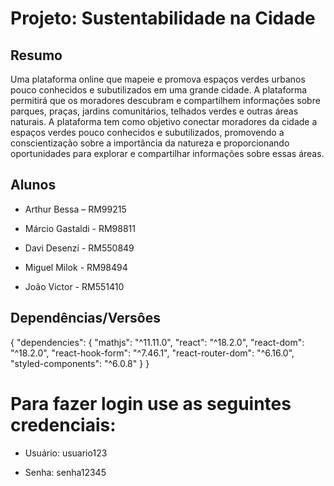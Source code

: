 # Projeto: Sustentabilidade na Cidade

 

## Resumo
 

Uma plataforma online que mapeie e promova espaços verdes urbanos pouco conhecidos e subutilizados em uma grande cidade. A plataforma permitirá que os moradores descubram e compartilhem informações sobre parques, praças, jardins comunitários, telhados verdes e outras áreas naturais. A plataforma tem como objetivo conectar moradores da cidade a espaços verdes pouco conhecidos e subutilizados, promovendo a conscientização sobre a importância da natureza e proporcionando oportunidades para explorar e compartilhar informações sobre essas áreas.

 

## Alunos


- Arthur Bessa – RM99215

- Márcio Gastaldi - RM98811

- Davi Desenzi - RM550849

- Miguel Milok - RM98494

- João Victor - RM551410
 

## Dependências/Versôes

{
  "dependencies": {
    "mathjs": "^11.11.0",
    "react": "^18.2.0",
    "react-dom": "^18.2.0",
    "react-hook-form": "^7.46.1",
    "react-router-dom": "^6.16.0",
    "styled-components": "^6.0.8"
  }
}

# Para fazer login use as seguintes credenciais:
 

- Usuário: usuario123

- Senha: senha12345
